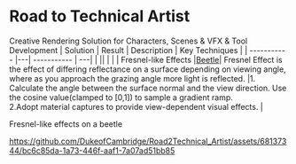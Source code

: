 # Road to Technical Artist
Creative Rendering Solution for Characters, Scenes &amp; VFX &amp; Tool Development
| Solution   | Result | Description | Key Techniques |
| ----------- |---| ----------- | ---|
|      ||        | |
| Fresnel-like Effects   |<a href="#beetle">Beetle</a>| Fresnel Effect is the effect of differing reflectance on a surface depending on viewing angle, where as you approach the grazing angle more light is reflected.   |1. Calculate the angle between the surface normal and the view direction. Use the cosine value(clamped to [0,1]) to sample a gradient ramp.<br/> 2.Adopt material captures to provide view-dependent visual effects.   |


<a name="beetle">Fresnel-like effects on a beetle</a>

https://github.com/DukeofCambridge/Road2Technical_Artist/assets/68137344/bc6c85da-1a73-446f-aaf1-7a07ad51bb85

